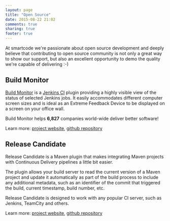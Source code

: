 ```yaml
---
layout: page
title: "Open Source"
date: 2015-08-22 21:02
comments: true
sharing: true
footer: true
---
```


At smartcode we're passionate about open source development and deeply believe that
contributing to open source community is not only a great way to show our support,
but also an excellent opportunity to demo the quality we're capable of delivering :-)

## Build Monitor

[Build Monitor](https://wiki.jenkins-ci.org/display/JENKINS/Build+Monitor+Plugin) is a [Jenkins CI](http://jenkins-ci.org/) plugin
providing a highly visible view of the status of selected Jenkins jobs. It easily accommodates different computer screen sizes and is ideal as an Extreme Feedback Device to be displayed
on a screen on your office wall.

Build Monitor helps **6,827** companies world-wide deliver better software!

Learn more:
[project website](https://wiki.jenkins-ci.org/display/JENKINS/Build+Monitor+Plugin),
[github repository](https://github.com/jan-molak/jenkins-build-monitor-plugin)

## Release Candidate

Release Candidate is a Maven plugin that makes integrating Maven projects with Continuous Delivery pipelines a little bit easier.

The plugin allows your build server to read the current version of a Maven project and update it automatically as part of the build process to include any additional metadata, such as an identifier of the commit that triggered the build, current timestamp, build number, etc.

Release Candidate is designed to work with any popular CI server, such as Jenkins, TeamCity and others.

Learn more:
[project website](/release-candidate-maven-plugin/),
[github repository](https://github.com/smartcodeltd/release-candidate-maven-plugin/)

